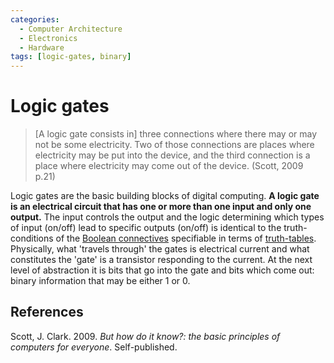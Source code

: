 ```yaml
---
categories:
  - Computer Architecture
  - Electronics
  - Hardware
tags: [logic-gates, binary]
---
```


# Logic gates

> [A logic gate consists in] three connections where there may or may not be some electricity. Two of those connections are places where electricity may be put into the device, and the third connection is a place where electricity may come out of the device. (Scott, 2009 p.21)

Logic gates are the basic building blocks of digital computing. **A logic gate is an electrical circuit that has one or more than one input and only one output.** The input controls the output and the logic determining which types of input (on/off) lead to specific outputs (on/off) is identical to the truth-conditions of the [Boolean connectives](/Logic/Truth-functional_connectives.md) specifiable in terms of [truth-tables](/Logic/Truth-tables.md).
Physically, what 'travels through' the gates is electrical current and what constitutes the 'gate' is a transistor responding to the current. At the next level of abstraction it is bits that go into the gate and bits which come out: binary information that may be either 1 or 0.

## References

Scott, J. Clark. 2009. _But how do it know?: the basic principles of computers for everyone_. Self-published.
